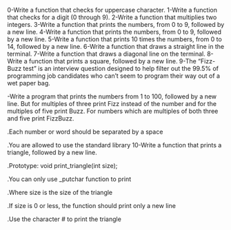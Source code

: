 0-Write a function that checks for uppercase character.
1-Write a function that checks for a digit (0 through 9).
2-Write a function that multiplies two integers.
3-Write a function that prints the numbers, from 0 to 9, followed by a new line.
4-Write a function that prints the numbers, from 0 to 9, followed by a new line.
5-Write a function that prints 10 times the numbers, from 0 to 14, followed by a new line.
6-Write a function that draws a straight line in the terminal.
7-Write a function that draws a diagonal line on the terminal.
8-Write a function that prints a square, followed by a new line.
9-The “Fizz-Buzz test” is an interview question designed to help filter out the 99.5% of programming job candidates who can’t seem to program their way out of a wet paper bag.

-Write a program that prints the numbers from 1 to 100, followed by a new line. But for multiples of three print Fizz instead of the number and for the multiples of five print Buzz. For numbers which are multiples of both three and five print FizzBuzz.

.Each number or word should be separated by a space

.You are allowed to use the standard library
10-Write a function that prints a triangle, followed by a new line.

.Prototype: void print_triangle(int size);

.You can only use _putchar function to print

.Where size is the size of the triangle

.If size is 0 or less, the function should print only a new line

.Use the character # to print the triangle
